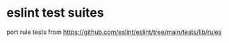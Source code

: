 # eslint test suites 
port rule tests from https://github.com/eslint/eslint/tree/main/tests/lib/rules